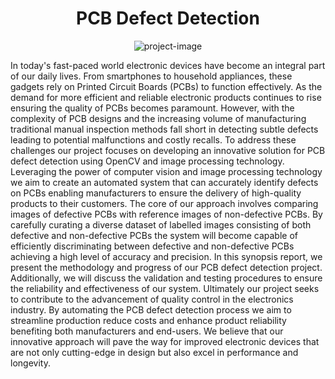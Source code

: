 <h1 align="center" id="title">PCB Defect Detection</h1>

<p align="center"><img src="https://socialify.git.ci/aryan8180/pcb-defect-detection/image?font=Jost&amp;forks=1&amp;language=1&amp;name=1&amp;owner=1&amp;pattern=Circuit%20Board&amp;stargazers=1&amp;theme=Dark" alt="project-image"></p>

<p id="description">In today's fast-paced world electronic devices have become an integral part of our daily lives. From smartphones to household appliances, these gadgets rely on Printed Circuit Boards (PCBs) to function effectively. As the demand for more efficient and reliable electronic products continues to rise ensuring the quality of PCBs becomes paramount. However, with the complexity of PCB designs and the increasing volume of manufacturing traditional manual inspection methods fall short in detecting subtle defects leading to potential malfunctions and costly recalls. To address these challenges our project focuses on developing an innovative solution for PCB defect detection using OpenCV and image processing technology. Leveraging the power of computer vision and image processing technology we aim to create an automated system that can accurately identify defects on PCBs enabling manufacturers to ensure the delivery of high-quality products to their customers. The core of our approach involves comparing images of defective PCBs with reference images of non-defective PCBs. By carefully curating a diverse dataset of labelled images consisting of both defective and non-defective PCBs the system will become capable of efficiently discriminating between defective and non-defective PCBs achieving a high level of accuracy and precision. In this synopsis report, we present the methodology and progress of our PCB defect detection project. Additionally, we will discuss the validation and testing procedures to ensure the reliability and effectiveness of our system. Ultimately our project seeks to contribute to the advancement of quality control in the electronics industry. By automating the PCB defect detection process we aim to streamline production reduce costs and enhance product reliability benefiting both manufacturers and end-users. We believe that our innovative approach will pave the way for improved electronic devices that are not only cutting-edge in design but also excel in performance and longevity.</p>
